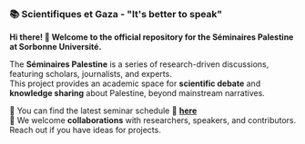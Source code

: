 ### 📚 Scientifiques et Gaza - "It's better to speak" 

**Hi there! 👋 Welcome to the official repository for the Séminaires Palestine at Sorbonne Université.**  

The **Séminaires Palestine** is a series of research-driven discussions, featuring scholars, journalists, and experts.  
This project provides an academic space for **scientific debate** and **knowledge sharing** about Palestine, beyond mainstream narratives.  

📌 You can find the latest seminar schedule 🔗 **[here](https://scientifiquesgaza.github.io/seminaires.html)**  
🤝 We welcome **collaborations** with researchers, speakers, and contributors. Reach out if you have ideas for projects.
